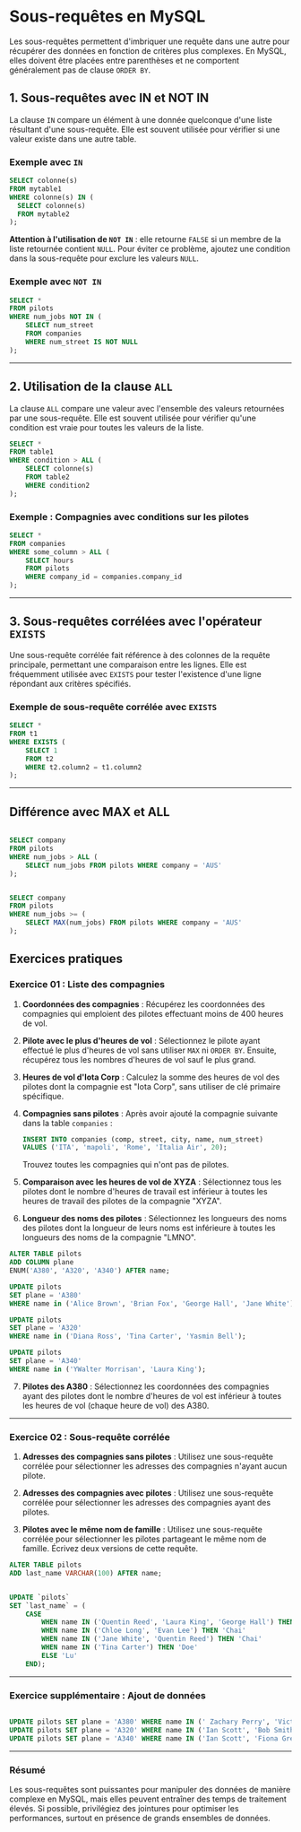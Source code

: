 # Sous-requêtes en MySQL

Les sous-requêtes permettent d'imbriquer une requête dans une autre pour récupérer des données en fonction de critères plus complexes. En MySQL, elles doivent être placées entre parenthèses et ne comportent généralement pas de clause `ORDER BY`.

## 1. Sous-requêtes avec IN et NOT IN

La clause `IN` compare un élément à une donnée quelconque d'une liste résultant d'une sous-requête. Elle est souvent utilisée pour vérifier si une valeur existe dans une autre table.

### Exemple avec `IN`

```sql
SELECT colonne(s)
FROM mytable1
WHERE colonne(s) IN (
  SELECT colonne(s)
  FROM mytable2
);
```

**Attention à l'utilisation de `NOT IN`** : elle retourne `FALSE` si un membre de la liste retournée contient `NULL`. Pour éviter ce problème, ajoutez une condition dans la sous-requête pour exclure les valeurs `NULL`.

### Exemple avec `NOT IN`

```sql
SELECT * 
FROM pilots 
WHERE num_jobs NOT IN (
    SELECT num_street 
    FROM companies 
    WHERE num_street IS NOT NULL
);
```

---

## 2. Utilisation de la clause `ALL`

La clause `ALL` compare une valeur avec l'ensemble des valeurs retournées par une sous-requête. Elle est souvent utilisée pour vérifier qu'une condition est vraie pour toutes les valeurs de la liste.

```sql
SELECT *
FROM table1
WHERE condition > ALL (
    SELECT colonne(s)
    FROM table2
    WHERE condition2
);
```

### Exemple : Compagnies avec conditions sur les pilotes

```sql
SELECT *
FROM companies
WHERE some_column > ALL (
    SELECT hours
    FROM pilots
    WHERE company_id = companies.company_id
);
```

---

## 3. Sous-requêtes corrélées avec l'opérateur `EXISTS`

Une sous-requête corrélée fait référence à des colonnes de la requête principale, permettant une comparaison entre les lignes. Elle est fréquemment utilisée avec `EXISTS` pour tester l'existence d'une ligne répondant aux critères spécifiés.

### Exemple de sous-requête corrélée avec `EXISTS`

```sql
SELECT *
FROM t1
WHERE EXISTS (
    SELECT 1 
    FROM t2 
    WHERE t2.column2 = t1.column2
);
```

---

## Différence avec MAX et ALL

```sql

SELECT company 
FROM pilots 
WHERE num_jobs > ALL (
    SELECT num_jobs FROM pilots WHERE company = 'AUS'
);


SELECT company 
FROM pilots 
WHERE num_jobs >= (
    SELECT MAX(num_jobs) FROM pilots WHERE company = 'AUS'
);

```


## Exercices pratiques

### Exercice 01 : Liste des compagnies

1. **Coordonnées des compagnies** : Récupérez les coordonnées des compagnies qui emploient des pilotes effectuant moins de 400 heures de vol.

2. **Pilote avec le plus d'heures de vol** : Sélectionnez le pilote ayant effectué le plus d'heures de vol sans utiliser `MAX` ni `ORDER BY`. Ensuite, récupérez tous les nombres d'heures de vol sauf le plus grand.

3. **Heures de vol d'Iota Corp** : Calculez la somme des heures de vol des pilotes dont la compagnie est "Iota Corp", sans utiliser de clé primaire spécifique.

4. **Compagnies sans pilotes** : Après avoir ajouté la compagnie suivante dans la table `companies` :

   ```sql
   INSERT INTO companies (comp, street, city, name, num_street)
   VALUES ('ITA', 'mapoli', 'Rome', 'Italia Air', 20);
   ```

   Trouvez toutes les compagnies qui n'ont pas de pilotes.

5. **Comparaison avec les heures de vol de XYZA** : Sélectionnez tous les pilotes dont le nombre d'heures de travail est inférieur à toutes les heures de travail des pilotes de la compagnie "XYZA".

6. **Longueur des noms des pilotes** : Sélectionnez les longueurs des noms des pilotes dont la longueur de leurs noms est inférieure à toutes les longueurs des noms de la compagnie "LMNO".

```sql
ALTER TABLE pilots
ADD COLUMN plane
ENUM('A380', 'A320', 'A340') AFTER name;

UPDATE pilots
SET plane = 'A380'
WHERE name in ('Alice Brown', 'Brian Fox', 'George Hall', 'Jane White');

UPDATE pilots
SET plane = 'A320'
WHERE name in ('Diana Ross', 'Tina Carter', 'Yasmin Bell');

UPDATE pilots
SET plane = 'A340'
WHERE name in ('YWalter Morrisan', 'Laura King');
```

7. **Pilotes des A380** : Sélectionnez les coordonnées des compagnies ayant des pilotes dont le nombre d'heures de vol est inférieur à toutes les heures de vol (chaque heure de vol) des A380.

---

### Exercice 02 : Sous-requête corrélée

1. **Adresses des compagnies sans pilotes** : Utilisez une sous-requête corrélée pour sélectionner les adresses des compagnies n'ayant aucun pilote.

2. **Adresses des compagnies avec pilotes** : Utilisez une sous-requête corrélée pour sélectionner les adresses des compagnies ayant des pilotes.

3. **Pilotes avec le même nom de famille** : Utilisez une sous-requête corrélée pour sélectionner les pilotes partageant le même nom de famille. Écrivez deux versions de cette requête.

```sql
ALTER TABLE pilots
ADD last_name VARCHAR(100) AFTER name;


UPDATE `pilots` 
SET `last_name` = (
    CASE 
        WHEN name IN ('Quentin Reed', 'Laura King', 'George Hall') THEN 'Dupont'
        WHEN name IN ('Chloe Long', 'Evan Lee') THEN 'Chai'
        WHEN name IN ('Jane White', 'Quentin Reed') THEN 'Chai'
        WHEN name IN ('Tina Carter') THEN 'Doe'
        ELSE 'Lu'
    END);
```

---

### Exercice supplémentaire : Ajout de données

```sql

UPDATE pilots SET plane = 'A380' WHERE name IN (' Zachary Perry', 'Victoria Edwards', 'Samuel Turner', 'Laura King');
UPDATE pilots SET plane = 'A320' WHERE name IN ('Ian Scott', 'Bob Smith', 'Amy Howard');
UPDATE pilots SET plane = 'A340' WHERE name IN ('Ian Scott', 'Fiona Green');
```
---

### Résumé

Les sous-requêtes sont puissantes pour manipuler des données de manière complexe en MySQL, mais elles peuvent entraîner des temps de traitement élevés. Si possible, privilégiez des jointures pour optimiser les performances, surtout en présence de grands ensembles de données.